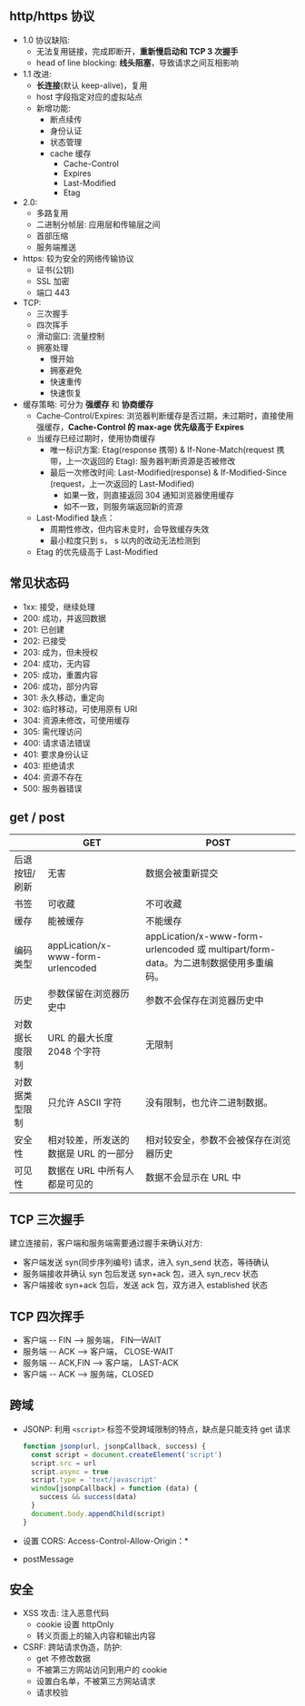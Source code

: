 ## http/https 协议

- 1.0 协议缺陷:
  - 无法复用链接，完成即断开，**重新慢启动和 TCP 3 次握手**
  - head of line blocking: **线头阻塞**，导致请求之间互相影响
- 1.1 改进:
  - **长连接**(默认 keep-alive)，复用
  - host 字段指定对应的虚拟站点
  - 新增功能:
    - 断点续传
    - 身份认证
    - 状态管理
    - cache 缓存
      - Cache-Control
      - Expires
      - Last-Modified
      - Etag
- 2.0:
  - 多路复用
  - 二进制分帧层: 应用层和传输层之间
  - 首部压缩
  - 服务端推送
- https: 较为安全的网络传输协议
  - 证书(公钥)
  - SSL 加密
  - 端口 443
- TCP:
  - 三次握手
  - 四次挥手
  - 滑动窗口: 流量控制
  - 拥塞处理
    - 慢开始
    - 拥塞避免
    - 快速重传
    - 快速恢复
- 缓存策略: 可分为 **强缓存** 和 **协商缓存**
  - Cache-Control/Expires: 浏览器判断缓存是否过期，未过期时，直接使用强缓存，**Cache-Control 的 max-age 优先级高于 Expires**
  - 当缓存已经过期时，使用协商缓存
    - 唯一标识方案: Etag(response 携带) & If-None-Match(request 携带，上一次返回的 Etag): 服务器判断资源是否被修改
    - 最后一次修改时间: Last-Modified(response) & If-Modified-Since (request，上一次返回的 Last-Modified)
      - 如果一致，则直接返回 304 通知浏览器使用缓存
      - 如不一致，则服务端返回新的资源
  - Last-Modified 缺点：
    - 周期性修改，但内容未变时，会导致缓存失效
    - 最小粒度只到 s， s 以内的改动无法检测到
  - Etag 的优先级高于 Last-Modified

## 常见状态码

- 1xx: 接受，继续处理
- 200: 成功，并返回数据
- 201: 已创建
- 202: 已接受
- 203: 成为，但未授权
- 204: 成功，无内容
- 205: 成功，重置内容
- 206: 成功，部分内容
- 301: 永久移动，重定向
- 302: 临时移动，可使用原有 URI
- 304: 资源未修改，可使用缓存
- 305: 需代理访问
- 400: 请求语法错误
- 401: 要求身份认证
- 403: 拒绝请求
- 404: 资源不存在
- 500: 服务器错误

## get / post

|                | GET                                   | POST                                                                                 |
| -------------- | ------------------------------------- | ------------------------------------------------------------------------------------ |
| 后退按钮/刷新  | 无害                                  | 数据会被重新提交                                                                     |
| 书签           | 可收藏                                | 不可收藏                                                                             |
| 缓存           | 能被缓存                              | 不能缓存                                                                             |
| 编码类型       | appLication/x-www-form-urlencoded     | appLication/x-www-form-urlencoded 或 multipart/form-data。为二进制数据使用多重编码。 |
| 历史           | 参数保留在浏览器历史中                | 参数不会保存在浏览器历史中                                                           |
| 对数据长度限制 | URL 的最大长度 2048 个字符            | 无限制                                                                               |
| 对数据类型限制 | 只允许 ASCII 字符                     | 没有限制，也允许二进制数据。                                                         |
| 安全性         | 相对较差，所发送的数据是 URL 的一部分 | 相对较安全，参数不会被保存在浏览器历史                                               |
| 可见性         | 数据在 URL 中所有人都是可见的         | 数据不会显示在 URL 中                                                                |

## TCP 三次握手

建立连接前，客户端和服务端需要通过握手来确认对方:

- 客户端发送 syn(同步序列编号) 请求，进入 syn_send 状态，等待确认
- 服务端接收并确认 syn 包后发送 syn+ack 包，进入 syn_recv 状态
- 客户端接收 syn+ack 包后，发送 ack 包，双方进入 established 状态

## TCP 四次挥手

- 客户端 -- FIN --> 服务端， FIN—WAIT
- 服务端 -- ACK --> 客户端， CLOSE-WAIT
- 服务端 -- ACK,FIN --> 客户端， LAST-ACK
- 客户端 -- ACK --> 服务端，CLOSED

## 跨域

- JSONP: 利用 `<script>` 标签不受跨域限制的特点，缺点是只能支持 get 请求

  ```js
  function jsonp(url, jsonpCallback, success) {
    const script = document.createElement('script')
    script.src = url
    script.async = true
    script.type = 'text/javascript'
    window[jsonpCallback] = function (data) {
      success && success(data)
    }
    document.body.appendChild(script)
  }
  ```

- 设置 CORS: Access-Control-Allow-Origin：\*
- postMessage

## 安全

- XSS 攻击: 注入恶意代码
  - cookie 设置 httpOnly
  - 转义页面上的输入内容和输出内容
- CSRF: 跨站请求伪造，防护:
  - get 不修改数据
  - 不被第三方网站访问到用户的 cookie
  - 设置白名单，不被第三方网站请求
  - 请求校验

